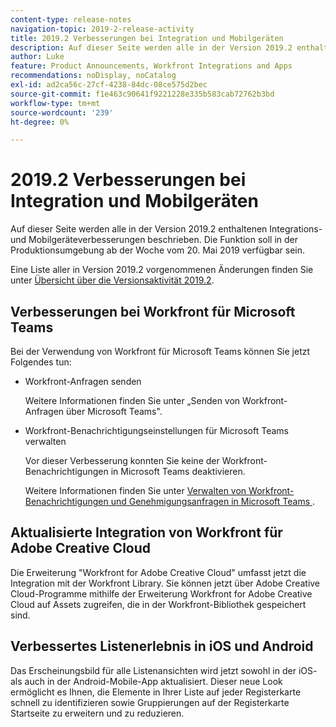 ```yaml
---
content-type: release-notes
navigation-topic: 2019-2-release-activity
title: 2019.2 Verbesserungen bei Integration und Mobilgeräten
description: Auf dieser Seite werden alle in der Version 2019.2 enthaltenen Integrations- und Mobilgeräteverbesserungen beschrieben. Die Funktion soll in der Produktionsumgebung ab der Woche vom 20. Mai 2019 verfügbar sein.
author: Luke
feature: Product Announcements, Workfront Integrations and Apps
recommendations: noDisplay, noCatalog
exl-id: ad2ca56c-27cf-4238-84dc-08ce575d2bec
source-git-commit: f1e463c90641f9221228e335b583cab72762b3bd
workflow-type: tm+mt
source-wordcount: '239'
ht-degree: 0%

---
```


# 2019.2 Verbesserungen bei Integration und Mobilgeräten

Auf dieser Seite werden alle in der Version 2019.2 enthaltenen Integrations- und Mobilgeräteverbesserungen beschrieben. Die Funktion soll in der Produktionsumgebung ab der Woche vom 20. Mai 2019 verfügbar sein.

Eine Liste aller in Version 2019.2 vorgenommenen Änderungen finden Sie unter [Übersicht über die Versionsaktivität 2019.2](../../../../product-announcements/product-releases/quarterly-release-archive/2019.2-release-activity/2019-2-release-activity-overview.md).

## Verbesserungen bei Workfront für Microsoft Teams

Bei der Verwendung von Workfront für Microsoft Teams können Sie jetzt Folgendes tun:

* Workfront-Anfragen senden

  Weitere Informationen finden Sie unter „Senden von Workfront-Anfragen über Microsoft Teams&quot;.

* Workfront-Benachrichtigungseinstellungen für Microsoft Teams verwalten

  Vor dieser Verbesserung konnten Sie keine der Workfront-Benachrichtigungen in Microsoft Teams deaktivieren.

  Weitere Informationen finden Sie unter [Verwalten von Workfront-Benachrichtigungen und Genehmigungsanfragen in Microsoft Teams &#x200B;](../../../../workfront-integrations-and-apps/using-workfront-with-microsoft-teams/manage-wf-notifications-approval-requests-ms-teams.md).

## Aktualisierte Integration von Workfront für Adobe Creative Cloud

Die Erweiterung &quot;Workfront for Adobe Creative Cloud&quot; umfasst jetzt die Integration mit der Workfront Library. Sie können jetzt über Adobe Creative Cloud-Programme mithilfe der Erweiterung Workfront for Adobe Creative Cloud auf Assets zugreifen, die in der Workfront-Bibliothek gespeichert sind.

## Verbessertes Listenerlebnis in iOS und Android

Das Erscheinungsbild für alle Listenansichten wird jetzt sowohl in der iOS- als auch in der Android-Mobile-App aktualisiert. Dieser neue Look ermöglicht es Ihnen, die Elemente in Ihrer Liste auf jeder Registerkarte schnell zu identifizieren sowie Gruppierungen auf der Registerkarte Startseite zu erweitern und zu reduzieren.

